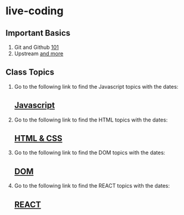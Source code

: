 # live-coding

## Important Basics 

1. Git and Github
   [101](./dec/15-12.md)
1. Upstream
   [and more](./dec/16-12.md)


## Class Topics

1. Go to the following link to find the Javascript topics with the dates:  
   ## [Javascript](JS-README.md)



2. Go to the following link to find the HTML topics with the dates:   
   ## [HTML & CSS](HTML-CSS-README.md)



3. Go to the following link to find the DOM topics with the dates:  
   ## [DOM](DOM-README.md)



4. Go to the following link to find the REACT topics with the dates:  
   ## [REACT](REACT-README.md)
